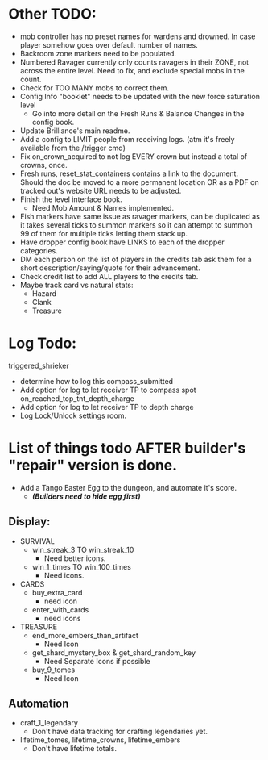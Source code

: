 # Other TODO:
- mob controller has no preset names for wardens and drowned. In case player somehow goes over default number of names.
- Backroom zone markers need to be populated.
- Numbered Ravager currently only counts ravagers in their ZONE, not across the entire level. Need to fix, and exclude special mobs in the count.
- Check for TOO MANY mobs to correct them.
- Config Info "booklet" needs to be updated with the new force saturation level
  - Go into more detail on the Fresh Runs & Balance Changes in the config book.
- Update Brilliance's main readme.
- Add a config to LIMIT people from receiving logs. (atm it's freely available from the /trigger cmd)
- Fix on_crown_acquired to not log EVERY crown but instead a total of crowns, once. 
- Fresh runs, reset_stat_containers contains a link to the document. Should the doc be moved to a more permanent location OR as a PDF on tracked out's website URL needs to be adjusted.
- Finish the level interface book.
  - Need Mob Amount & Names implemented.
- Fish markers have same issue as ravager markers, can be duplicated as it takes several ticks to summon markers so it can attempt to summon 99 of them for multiple ticks letting them stack up.
- Have dropper config book have LINKS to each of the dropper categories.
- DM each person on the list of players in the credits tab ask them for a short description/saying/quote for their advancement.
- Check credit list to add ALL players to the credits tab.
- Maybe track card vs natural stats:
  - Hazard
  - Clank
  - Treasure

# Log Todo:
triggered_shrieker
- determine how to log this
  compass_submitted
- Add option for log to let receiver TP to compass spot
  on_reached_top_tnt_depth_charge
- Add option for log to let receiver TP to depth charge
- Log Lock/Unlock settings room.

# List of things todo AFTER builder's "repair" version is done.
- Add a Tango Easter Egg to the dungeon, and automate it's score.
    - **_(Builders need to hide egg first)_**

## Display:
- SURVIVAL
    - win_streak_3 TO win_streak_10
        - Need better icons.
    - win_1_times TO win_100_times
        - Need icons.
- CARDS
    - buy_extra_card
        - need icon
    - enter_with_cards
        - need icons
- TREASURE
    - end_more_embers_than_artifact
        - Need Icon
    - get_shard_mystery_box & get_shard_random_key
        - Need Separate Icons if possible
    - buy_9_tomes
        - Need Icon
## Automation
- craft_1_legendary
    - Don't have data tracking for crafting legendaries yet.
- lifetime_tomes, lifetime_crowns, lifetime_embers
    - Don't have lifetime totals.



